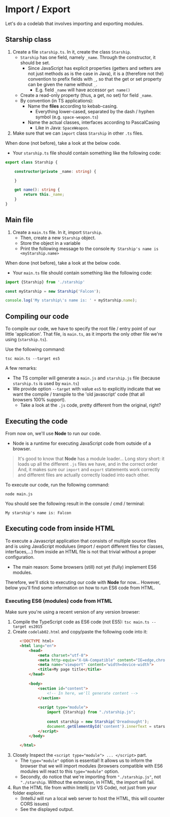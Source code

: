 # Import / Export

Let's do a codelab that involves importing and exporting modules.

## Starship class

1. Create a file `starship.ts`. In it, create the class `Starship`.
    - `Starship` has one field, namely `_name`. Through the constructor, it should be set.
        - Since JavaScript has explicit properties (getters and setters are not just methods as is the case in Java),
        it is a (therefore not thé) convention to prefix fields with `_`, so that the get or set property can be given the name without `_`.
            - E.g. field `_name` will have accessor `get name()`
    - Create a read-only property (thus, a get, no set) for field `_name`.
    - By convention (in TS applications):
        - Name the **files** according to kebab-casing.
            - Everything lower-cased, separated by the dash / hyphen symbol (e.g. `space-weapon.ts`)
        - Name the actual classes, interfaces according to PascalCasing
            - Like in Java: `SpaceWeapon`.
2. Make sure that we can `ìmport` class `Starship` in other `.ts` files.

When done (not before), take a look at the below code.
- Your `starship.ts` file should contain something like the following code:
```typescript
export class Starship {

    constructor(private _name: string) {

    }

    get name(): string {
        return this._name;
    }
}
```

## Main file

1. Create a `main.ts` file. In it, import `Starship`. 
    - Then, create a new `Starship` object.
    - Store the object in a variable
    - Print the following message to the console `My Starship's name is <myStarship.name>`
    
When done (not before), take a look at the below code.
- Your `main.ts` file should contain something like the following code:
    
```typescript
import {Starship} from './starship'

const myStarship = new Starship('Falcon');

console.log('My starship\'s name is: ' + myStarship.name);
```

## Compiling our code

To compile our code, we have to specify the root file / entry point of our little 'application'.
That file, is `main.ts`, as it imports the only other file we're using (`starship.ts`). 

Use the following command: 
```
tsc main.ts --target es5
```

A few remarks:
- The TS compiler will generate a `main.js` and `starship.js` file (because `starship.ts` is used by `main.ts`)
- We provide option `--target` with value `es5` to explicitly indicate that we want the compile / transpile to the 
'old javascript' code (that all browsers 100% support). 
    - Take a look at the `.js` code, pretty different from the original, right?

## Executing the code

From now on, we'll use **Node** to run our code.
- Node is a runtime for executing JavaScript code from outside of a browser.

> It's good to know that **Node** has a module loader... 
> Long story short: it loads up all the different `.js` files we have, and in the correct order 
> And, it makes sure our `import` and `export` statements work correctly and different files are actually correctly loaded into each other.  

To execute our code, run the following command:
```
node main.js
```

You should see the following result in the console / cmd / terminal:
```
My starship's name is: Falcon
```

## Executing code from inside HTML

To execute a Javascript application that consists of multiple source files and is using JavaScript modulues 
(import / export different files for classes, interfaces,...) from inside an HTML file is not that trivial without a proper configuration. 
- The main reason: Some browsers (still) not yet (fully) implement ES6 modules.

Therefore, we'll stick to executing our code with **Node** for now...
However, below you'll find some information on how to run ES6 code from HTML.

### Executing ES6 (modules) code from HTML

Make sure you're using a recent version of any version browser:

1. Compile the TypeScript code as ES6 code (not ES5): `tsc main.ts --target es2015`
2. Create `codelab02.html` and copy/paste the following code into it:
    ```html
       <!DOCTYPE html>
       <html lang="en">
           <head>
               <meta charset="utf-8">
               <meta http-equiv="X-UA-Compatible" content="IE=edge,chrome=1">
               <meta name="viewport" content="width=device-width">
               <title>My page title</title>
           </head>
       
           <body>
               <section id="content">
                   <!-- In here, we'll generate content -->
               </section>
       
               <script type="module">
                   import {Starship} from "./starship.js";
       
                   const starship = new Starship('Dreadnought');
                   document.getElementById('content').innerText = starship.name;
               </script>
           </body>
       
       </html>
    ```
3. Closely Inspect the `<script type="module"> ... </script>` part.
    - The `type="module"` option is essential! It allows us to inform the browser that we will import modules 
    (browsers compatible with ES6 modules will react to this `type="module"` option.
    - Secondly, do notice that we're importing from `"./starship.js"`, not `"./starship`. Without the extension, in HTML,
    the import will fail.
4. Run the HTML file from within Intellij (or VS Code), not just from your folder explorer.
    - (IntelliJ will run a local web server to host the HTML, this will counter CORS issues)
    - See the displayed output. 

